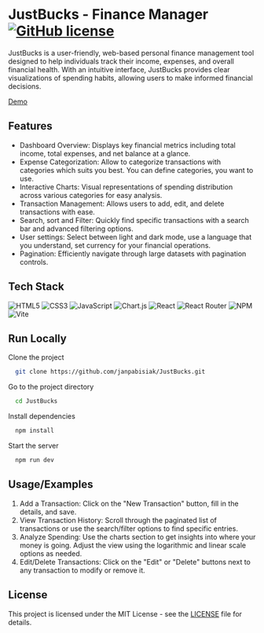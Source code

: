 # JustBucks - Finance Manager [![GitHub license](https://img.shields.io/badge/license-MIT-blue.svg)](https://github.com/facebook/react/blob/main/LICENSE)

JustBucks is a user-friendly, web-based personal finance management tool designed to help individuals track their income, expenses, and overall financial health. With an intuitive interface, JustBucks provides clear visualizations of spending habits, allowing users to make informed financial decisions.

[Demo]()

## Features

-   Dashboard Overview: Displays key financial metrics including total income, total expenses, and net balance at a glance.
-   Expense Categorization: Allow to categorize transactions with categories which suits you best. You can define categories, you want to use.
-   Interactive Charts: Visual representations of spending distribution across various categories for easy analysis.
-   Transaction Management: Allows users to add, edit, and delete transactions with ease.
-   Search, sort and Filter: Quickly find specific transactions with a search bar and advanced filtering options.
-   User settings: Select between light and dark mode, use a language that you understand, set currency for your financial operations.
-   Pagination: Efficiently navigate through large datasets with pagination controls.

## Tech Stack

![HTML5](https://img.shields.io/badge/html5-%23E34F26.svg?style=for-the-badge&logo=html5&logoColor=white)
![CSS3](https://img.shields.io/badge/css3-%231572B6.svg?style=for-the-badge&logo=css3&logoColor=white)
![JavaScript](https://img.shields.io/badge/javascript-%23323330.svg?style=for-the-badge&logo=javascript&logoColor=%23F7DF1E)
![Chart.js](https://img.shields.io/badge/chart.js-F5788D.svg?style=for-the-badge&logo=chart.js&logoColor=white)
![React](https://img.shields.io/badge/react-%2320232a.svg?style=for-the-badge&logo=react&logoColor=%2361DAFB)
![React Router](https://img.shields.io/badge/React_Router-CA4245?style=for-the-badge&logo=react-router&logoColor=white)
![NPM](https://img.shields.io/badge/NPM-%23CB3837.svg?style=for-the-badge&logo=npm&logoColor=white)
![Vite](https://img.shields.io/badge/vite-%23646CFF.svg?style=for-the-badge&logo=vite&logoColor=white)

## Run Locally

Clone the project

```bash
  git clone https://github.com/janpabisiak/JustBucks.git
```

Go to the project directory

```bash
  cd JustBucks
```

Install dependencies

```bash
  npm install
```

Start the server

```bash
  npm run dev
```

## Usage/Examples

1. Add a Transaction: Click on the "New Transaction" button, fill in the details, and save.
2. View Transaction History: Scroll through the paginated list of transactions or use the search/filter options to find specific entries.
3. Analyze Spending: Use the charts section to get insights into where your money is going. Adjust the view using the logarithmic and linear scale options as needed.
4. Edit/Delete Transactions: Click on the "Edit" or "Delete" buttons next to any transaction to modify or remove it.

## License

This project is licensed under the MIT License - see the [LICENSE](https://github.com/janpabisiak/JustBucks/blob/main/LICENSE) file for details.
